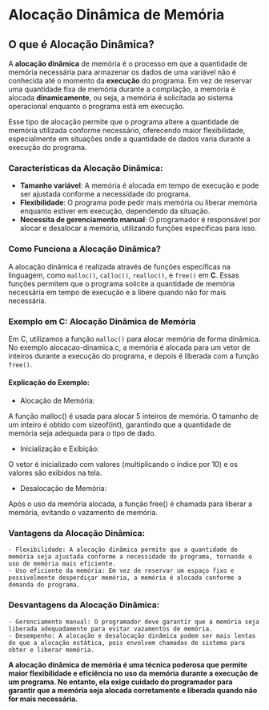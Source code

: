 # Alocação Dinâmica de Memória

## O que é Alocação Dinâmica?

A **alocação dinâmica** de memória é o processo em que a quantidade de memória necessária para armazenar os dados de uma variável não é conhecida até o momento da **execução** do programa. Em vez de reservar uma quantidade fixa de memória durante a compilação, a memória é alocada **dinamicamente**, ou seja, a memória é solicitada ao sistema operacional enquanto o programa está em execução.

Esse tipo de alocação permite que o programa altere a quantidade de memória utilizada conforme necessário, oferecendo maior flexibilidade, especialmente em situações onde a quantidade de dados varia durante a execução do programa.

### Características da Alocação Dinâmica:
- **Tamanho variável**: A memória é alocada em tempo de execução e pode ser ajustada conforme a necessidade do programa.
- **Flexibilidade**: O programa pode pedir mais memória ou liberar memória enquanto estiver em execução, dependendo da situação.
- **Necessita de gerenciamento manual**: O programador é responsável por alocar e desalocar a memória, utilizando funções específicas para isso.

### Como Funciona a Alocação Dinâmica?

A alocação dinâmica é realizada através de funções específicas na linguagem, como `malloc()`, `calloc()`, `realloc()`, e `free()` em **C**. Essas funções permitem que o programa solicite a quantidade de memória necessária em tempo de execução e a libere quando não for mais necessária.

### Exemplo em C: Alocação Dinâmica de Memória

Em C, utilizamos a função `malloc()` para alocar memória de forma dinâmica. No exemplo alocacao-dinamica.c, a memória é alocada para um vetor de inteiros durante a execução do programa, e depois é liberada com a função `free()`.

#### Explicação do Exemplo:
- Alocação de Memória:

A função malloc() é usada para alocar 5 inteiros de memória. O tamanho de um inteiro é obtido com sizeof(int), garantindo que a quantidade de memória seja adequada para o tipo de dado.

- Inicialização e Exibição:

O vetor é inicializado com valores (multiplicando o índice por 10) e os valores são exibidos na tela.

- Desalocação de Memória:

Após o uso da memória alocada, a função free() é chamada para liberar a memória, evitando o vazamento de memória.

### Vantagens da Alocação Dinâmica:
    - Flexibilidade: A alocação dinâmica permite que a quantidade de memória seja ajustada conforme a necessidade do programa, tornando o uso de memória mais eficiente.
    - Uso eficiente da memória: Em vez de reservar um espaço fixo e possivelmente desperdiçar memória, a memória é alocada conforme a demanda do programa.

### Desvantagens da Alocação Dinâmica:
    - Gerenciamento manual: O programador deve garantir que a memória seja liberada adequadamente para evitar vazamentos de memória.
    - Desempenho: A alocação e desalocação dinâmica podem ser mais lentas do que a alocação estática, pois envolvem chamadas de sistema para obter e liberar memória.

**A alocação dinâmica de memória é uma técnica poderosa que permite maior flexibilidade e eficiência no uso da memória durante a execução de um programa. No entanto, ela exige cuidado do programador para garantir que a memória seja alocada corretamente e liberada quando não for mais necessária.**
